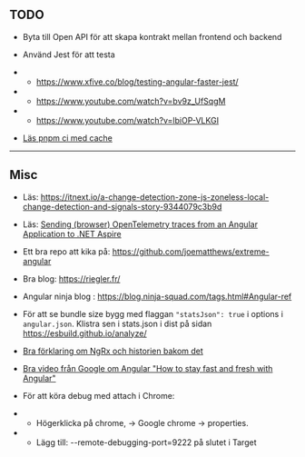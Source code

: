 ## TODO

* Byta till Open API för att skapa kontrakt mellan frontend och backend

* Använd Jest för att testa
* * https://www.xfive.co/blog/testing-angular-faster-jest/
* * https://www.youtube.com/watch?v=bv9z_UfSqgM
* * https://www.youtube.com/watch?v=lbiOP-VLKGI

* [Läs pnpm ci med cache](https://pnpm.io/continuous-integration#github-actions)

---
## Misc
* Läs: https://itnext.io/a-change-detection-zone-js-zoneless-local-change-detection-and-signals-story-9344079c3b9d

* Läs: [Sending (browser) OpenTelemetry traces from an Angular Application to .NET Aspire](https://timdeschryver.dev/blog/Sending-browser-opentelemetry-traces-from-an-angular-application-to-net-aspire)

* Ett bra repo att kika på: https://github.com/joematthews/extreme-angular

* Bra blog: https://riegler.fr/

* Angular ninja blog : https://blog.ninja-squad.com/tags.html#Angular-ref

* För att se bundle size bygg med flaggan `"statsJson": true` i options i `angular.json`. Klistra sen i stats.json i dist på sidan https://esbuild.github.io/analyze/
 
* [Bra förklaring om NgRx och historien bakom det]()

* [Bra video från Google om Angular "How to stay fast and fresh with Angular"](https://www.youtube.com/watch?v=B-lipaiZII8)

* För att köra debug med attach i Chrome:
* * Högerklicka på chrome, -> Google chrome -> properties.
* * Lägg till: --remote-debugging-port=9222 på slutet i Target

